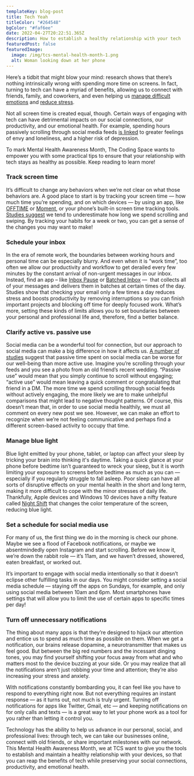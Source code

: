 ```yaml
---
templateKey: blog-post
title: Tech Yeah
titleColor: "#264548"
bgColor: "#faf6ee"
date: 2022-04-27T20:22:51.365Z
description: How to establish a healthy relationship with your tech
featuredPost: false
featuredImage:
  image: /img/tcs-mental-health-month-1.png
  alt: Woman looking down at her phone
---
```

Here’s a tidbit that might blow your mind: research shows that there’s nothing intrinsically wrong with spending more time on screens. In fact, turning to tech can have a myriad of benefits, allowing us to connect with friends, family, and coworkers, and even helping us [manage difficult emotions](https://pursuit.unimelb.edu.au/articles/do-devices-help-us-regulate-our-emotions) and [reduce stress](https://www.sciencedaily.com/releases/2017/07/170725100704.htm).

Not all screen time is created equal, though. Certain ways of engaging with tech can have detrimental impacts on our social connections, our productivity, and our emotional health. For example, spending hours passively scrolling through social media feeds [is linked](https://journals.sagepub.com/doi/full/10.1177/0956797616678438) to greater feelings of envy and loneliness, and a higher risk of depression.

To mark Mental Health Awareness Month, The Coding Space wants to empower you with some practical tips to ensure that your relationship with tech stays as healthy as possible. Keep reading to learn more!

### Track screen time

It’s difficult to change any behaviors when we’re not clear on what those behaviors are. A good place to start is by tracking your screen time — how much time you’re spending, and on which devices — by using an app, like [OFFTIME](https://play.google.com/store/apps/details?id=co.offtime.kit&hl=en) or [Moment](https://www.byrdie.com/moment-app-review-5100952), or your phone’s built-in screen time tracking tools. [Studies suggest](https://journals.plos.org/plosone/article?id=10.1371/journal.pone.0139004) we tend to underestimate how long we spend scrolling and swiping. By tracking your habits for a week or two, you can get a sense of the changes you may want to make!

### Schedule your inbox

In the era of remote work, the boundaries between working hours and personal time can be especially blurry. And even when it is “work time”, too often we allow our productivity and workflow to get derailed every few minutes by the constant arrival of non-urgent messages in our inbox. Instead, find an app – like [Inbox Pause](http://inboxpause.com/) or [Batched Inbox](https://try.batchedinbox.com/) —  that collects all of your messages and delivers them in batches at certain times of the day. Studies show that checking your email only a few times a day reduces stress and boosts productivity by removing interruptions so you can finish important projects and blocking off time for deeply focused work. What’s more, setting these kinds of limits allows you to set boundaries between your personal and professional life and, therefore, find a better balance.

### Clarify active vs. passive use

Social media can be a wonderful tool for connection, but our approach to social media can make a big difference in how it affects us. [A number of studies](https://psycnet.apa.org/record/2015-08049-001) suggest that passive time spent on social media can be worse for our well-being than more active use. Imagine you’re scrolling through your feeds and you see a photo from an old friend’s recent wedding. “Passive use” would mean that you simply continue to scroll without engaging; “active use” would mean leaving a quick comment or congratulating that friend in a DM. The more time we spend scrolling through social feeds without actively engaging, the more likely we are to make unhelpful comparisons that might lead to negative thought patterns. Of course, this doesn’t mean that, in order to use social media healthily, we must all comment on every new post we see. However, we can make an effort to recognize when we’re not feeling communicative and perhaps find a different screen-based activity to occupy that time.

### Manage blue light

Blue light emitted by your phone, tablet, or laptop can affect your sleep by tricking your brain into thinking it's daytime. Taking a quick glance at your phone before bedtime isn’t guaranteed to wreck your sleep, but it is worth limiting your exposure to screens before bedtime as much as you can — especially if you regularly struggle to fall asleep. Poor sleep can have all sorts of disruptive effects on your mental health in the short and long term, making it more difficult to cope with the minor stresses of daily life. Thankfully, Apple devices and Windows 10 devices have a nifty feature called [Night Shift](https://www.pcmag.com/how-to/how-to-stop-blue-light-from-disturbing-your-sleep#:~:text=On%20your%20iPhone%20or%20iPad,filtering%20out%20the%20blue%20light.) that changes the color temperature of the screen, reducing blue light.

### Set a schedule for social media use

For many of us, the first thing we do in the morning is check our phone. Maybe we see a flood of Facebook notifications, or maybe we absentmindedly open Instagram and start scrolling. Before we know it, we’re down the rabbit role — it’s 11am, and we haven’t dressed, showered, eaten breakfast, or worked out.

It’s important to engage with social media intentionally so that it doesn’t eclipse other fulfilling tasks in our days. You might consider setting a social media schedule — staying off the apps on Sundays, for example, and only using social media between 10am and 6pm. Most smartphones have settings that will allow you to limit the use of certain apps to specific times per day!

### Turn off unnecessary notifications

The thing about many apps is that they’re designed to hijack our attention and entice us to spend as much time as possible on them. When we get a notification, our brains release dopamine, a neurotransmitter that makes us feel good. But between the big red numbers and the incessant dinging tones, you may find yourself shifting your focus away from what and who matters most to the device buzzing at your side. Or you may realize that all the notifications aren’t just robbing your time and attention; they’re also increasing your stress and anxiety.

With notifications constantly bombarding you, it can feel like you have to respond to everything right now. But not everything requires an instant response — as it turns out, not much is truly urgent. Turning off notifications for apps like Twitter, Gmail, etc — and keeping notifications on for only calls and texts — is a great way to let your phone work as a tool for you rather than letting it control you.

Technology has the ability to help us advance in our personal, social, and professional lives: through tech, we can take our businesses online, connect with old friends, or share important milestones with our network. This Mental Health Awareness Month, we at TCS want to give you the tools to establish and maintain a healthy relationship with your devices, so that you can reap the benefits of tech while preserving your social connections, productivity, and emotional health.
